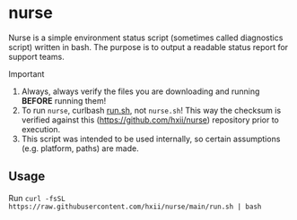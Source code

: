 # nurse

Nurse is a simple environment status script (sometimes called diagnostics script) written in bash. The purpose is to output a readable status report for support teams.

> [!important]
>
> 1. Always, always verify the files you are downloading and running **BEFORE** running them!
> 2. To run `nurse`, curlbash [run.sh](run.sh), not `nurse.sh`! This way the checksum is verified against this (<https://github.com/hxii/nurse>) repository prior to execution.
> 3. This script was intended to be used internally, so certain assumptions (e.g. platform, paths) are made.

## Usage

Run `curl -fsSL https://raw.githubusercontent.com/hxii/nurse/main/run.sh | bash`
